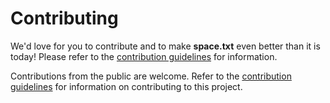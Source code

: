 # Contributing

We'd love for you to contribute and to make **space.txt** even better than it is today!
Please refer to the [contribution guidelines](.github/CONTRIBUTING.md) for information.



Contributions from the public are welcome. Refer to the [contribution guidelines](CONTRIBUTING.md) for information on contributing to this project.